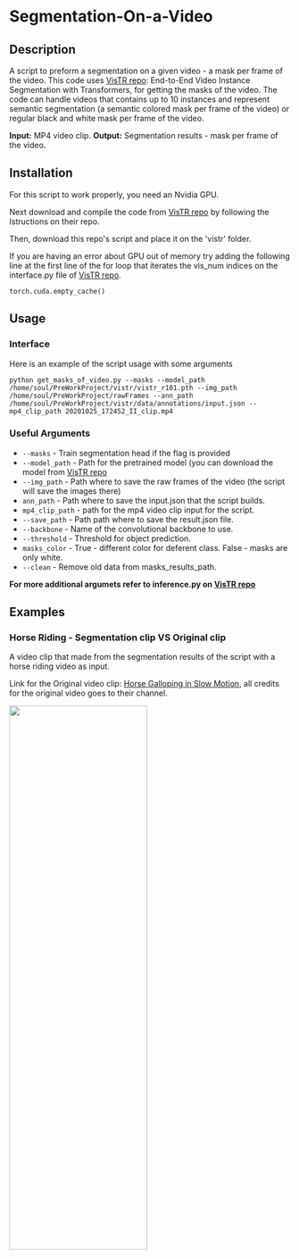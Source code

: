 # Segmentation-On-a-Video
## Description
A script to preform a segmentation on a given video - a mask per frame of the video.
This code uses [VisTR repo](https://github.com/Epiphqny/VisTR): End-to-End Video Instance Segmentation with Transformers, for getting the masks of the video.
The code can handle videos that contains up to 10 instances and represent semantic segmentation (a semantic colored mask per frame of the video) or regular black and white mask per frame of the video.

**Input:** MP4 video clip.
**Output:** Segmentation results - mask per frame of the video.
 
## Installation
For this script to work properly, you need an Nvidia GPU. 

Next download and compile the code from [VisTR repo](https://github.com/Epiphqny/VisTR) by following the Istructions on their repo.

Then, download this repo's script and place it on the 'vistr' folder.

If you are having an error about GPU out of memory try adding the following line at the first line of the for loop that iterates the vis_num indices on the interface.py file of [VisTR repo](https://github.com/Epiphqny/VisTR).
```
torch.cuda.empty_cache()
```
## Usage
### Interface
Here is an example of the script usage with some arguments
```
python get_masks_of_video.py --masks --model_path /home/soul/PreWorkProject/vistr/vistr_r101.pth --img_path /home/soul/PreWorkProject/rawFrames --ann_path /home/soul/PreWorkProject/vistr/data/annotations/input.json --mp4_clip_path 20201025_172452_II_clip.mp4
```
### Useful Arguments
* ```--masks``` - Train segmentation head if the flag is provided
* ```--model_path``` - Path for the pretrained model (you can download the model from [VisTR repo](https://github.com/Epiphqny/VisTR)
* ```--img_path``` - Path where to save the raw frames of the video (the script will save the images there)
* ```ann_path``` - Path where to save the input.json that the script builds.
* ```mp4_clip_path``` - path for the mp4 video clip input for the script.
* ```--save_path``` - Path path where to save the result.json file.
* ```--backbone``` - Name of the convolutional backbone to use.
* ```--threshold``` - Threshold for object prediction.
* ```masks_color``` - True - different color for deferent class. False - masks are only white.
* ```--clean``` - Remove old data from masks_results_path.

**For more additional argumets refer to inference.py on [VisTR repo](https://github.com/Epiphqny/VisTR)**

## Examples
### Horse Riding - Segmentation clip VS Original clip
A video clip that made from the segmentation results of the script with a horse riding video as input.

Link for the Original video clip: [Horse Galloping in Slow Motion](https://www.youtube.com/watch?v=MvhRgJ9-7Rk), all credits for the original video goes to their channel.

<img src="HorseRiding(1).gif" width="70%" height="50%" />
